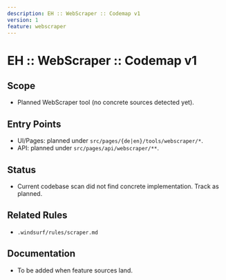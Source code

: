 ```yaml
---
description: EH :: WebScraper :: Codemap v1
version: 1
feature: webscraper
---
```


# EH :: WebScraper :: Codemap v1

## Scope

- Planned WebScraper tool (no concrete sources detected yet).

## Entry Points

- UI/Pages: planned under `src/pages/{de|en}/tools/webscraper/*`.
- API: planned under `src/pages/api/webscraper/**`.

## Status

- Current codebase scan did not find concrete implementation. Track as planned.

## Related Rules

- `.windsurf/rules/scraper.md`

## Documentation

- To be added when feature sources land.
